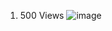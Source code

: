 1. 500 Views
![image](https://user-images.githubusercontent.com/66154908/180599481-56799b77-897f-429b-9925-070710436e6c.png)
